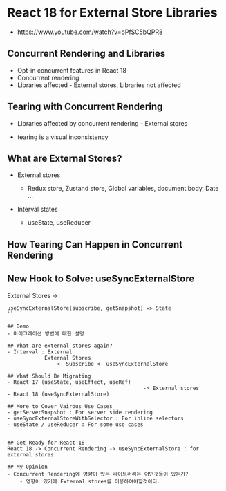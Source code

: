 # React 18 for External Store Libraries

- https://www.youtube.com/watch?v=oPfSC5bQPR8

## Concurrent Rendering and Libraries

- Opt-in concurrent features in React 18
- Concurrent rendering
- Libraries affected - External stores, Libraries not affected

## Tearing with Concurrent Rendering

- Libraries affected by concurrent rendering - External stores

- tearing is a visual inconsistency

## What are External Stores?

- External stores

  - Redux store, Zustand store, Global variables, document.body, Date ...

- Interval states
  - useState, useReducer

## How Tearing Can Happen in Concurrent Rendering

## New Hook to Solve: useSyncExternalStore

External Stores ->

```
useSyncExternalStore(subscribe, getSnapshot) => State
``

## Demo
- 마이그레이션 방법에 대한 설명

## What are external stores again?
- Interval : External
			External Stores
				<- Subscribe <- useSyncExternalStore

## What Should Be Migrating
- React 17 (useState, useEffect, useRef)
			|								-> External stores
- React 18 (useSyncExternalStore)

## More to Cover Vairous Use Cases
- getServerSnapshot : For server side rendering
- useSyncExternalStoreWithSelector : For inline selectors
- useState / useReducer : For some use cases


## Get Ready for React 18
React 18 -> Concurrent Rendering -> useSyncExternalStore : for external stores

## My Opinion
- Concurrent Rendering에 영향이 있는 라이브러리는 어떤것들이 있는가?
	- 영향이 있기에 External stores를 이용하여야할것이다.


```

